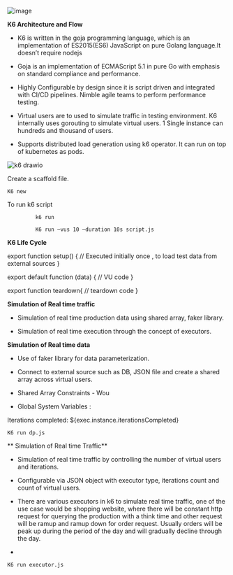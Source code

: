![image](https://github.com/sreelakshminarayanan/k6-primer/assets/13746960/99036f86-8eec-4f08-b35e-f658ebbb620d)


**K6 Architecture and Flow**

 *  K6 is written in the goja programming language, which is an implementation of ES2015(ES6) JavaScript on pure Golang language.It doesn’t require nodejs
  
  * Goja is an implementation of ECMAScript 5.1 in pure Go with emphasis on standard compliance and performance.
  
  * Highly Configurable by design since it is script driven and integrated with CI/CD pipelines. Nimble agile teams to perform performance testing.
  
  * Virtual users are to used to simulate traffic in testing environment. K6 internally uses gorouting to simulate virtual users. 1 Single instance can hundreds and thousand of users.
  
  * Supports distributed load generation using k6 operator. It can run on top of kubernetes as pods.


![k6 drawio](https://github.com/sreelakshminarayanan/learnk6/assets/13746960/ff76e75f-a284-4f87-9c78-a2608959aa6a)


Create a scaffold file.

	K6 new

To run k6 script

             k6 run

             K6 run –vus 10 –duration 10s script.js


**K6 Life Cycle**


 
export function setup() {
  //    Executed initially once , to load test data from external sources
}


export default function (data) {
  // VU code
}

 
export function teardown{
  // teardown code
}



**Simulation of Real time traffic**

 * Simulation of real time production data using shared array, faker library.

 * Simulation of real time execution through the concept of executors.


**Simulation of Real time data**

* Use of faker library for data parameterization.

* Connect to external source such as DB, JSON file and create a shared array across virtual users.

* Shared Array Constraints - Wou

* Global System Variables :

Iterations completed: ${exec.instance.iterationsCompleted}

  ``K6 run dp.js``


** Simulation of Real time Traffic**

* Simulation of real time traffic by controlling the number of virtual users and iterations.

* Configurable via JSON object with executor type, iterations count and count of virtual users.

* There are various executors in k6 to simulate real time traffic, one of the use case would be shopping website, where there will be constant http request for querying the production with a think time and other request will be ramup and ramup down for order request. Usually orders will be peak up during the period of the day and will gradually decline through the day.

* 
``K6 run executor.js``
















